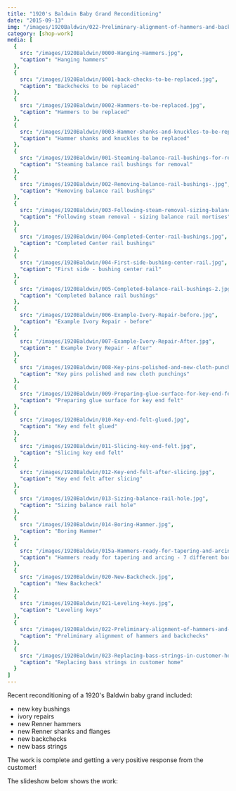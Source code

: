 ```yaml
---
title: "1920's Baldwin Baby Grand Reconditioning"
date: "2015-09-13"
img: "/images/1920Baldwin/022-Preliminary-alignment-of-hammers-and-backchecks.jpg"
category: [shop-work]
media: [
  {
    src: "/images/1920Baldwin/0000-Hanging-Hammers.jpg",
    "caption": "Hanging hammers"
  },
  {
    src: "/images/1920Baldwin/0001-back-checks-to-be-replaced.jpg",
    "caption": "Backchecks to be replaced"
  },
  {
    src: "/images/1920Baldwin/0002-Hammers-to-be-replaced.jpg",
    "caption": "Hammers to be replaced"
  },
  {
    src: "/images/1920Baldwin/0003-Hammer-shanks-and-knuckles-to-be-replaced.jpg",
    "caption": "Hammer shanks and knuckles to be replaced"
  },
  {
    src: "/images/1920Baldwin/001-Steaming-balance-rail-bushings-for-removal.jpg",
    "caption": "Steaming balance rail bushings for removal"
  },
  {
    src: "/images/1920Baldwin/002-Removing-balance-rail-bushings-.jpg",
    "caption": "Removing balance rail bushings"
  },
  {
    src: "/images/1920Baldwin/003-Following-steam-removal-sizing-balance-rail-mortises.jpg",
    "caption": "Following steam removal - sizing balance rail mortises"
  },
  {
    src: "/images/1920Baldwin/004-Completed-Center-rail-bushings.jpg",
    "caption": "Completed Center rail bushings"
  },
  {
    src: "/images/1920Baldwin/004-First-side-bushing-center-rail.jpg",
    "caption": "First side - bushing center rail"
  },
  {
    src: "/images/1920Baldwin/005-Completed-balance-rail-bushings-2.jpg",
    "caption": "Completed balance rail bushings"
  },
  {
    src: "/images/1920Baldwin/006-Example-Ivory-Repair-before.jpg",
    "caption": "Example Ivory Repair - before"
  },
  {
    src: "/images/1920Baldwin/007-Example-Ivory-Repair-After.jpg",
    "caption": " Example Ivory Repair - After"
  },
  {
    src: "/images/1920Baldwin/008-Key-pins-polished-and-new-cloth-punchings.jpg",
    "caption": "Key pins polished and new cloth punchings"
  },
  {
    src: "/images/1920Baldwin/009-Preparing-glue-surface-for-key-end-felt.jpg",
    "caption": "Preparing glue surface for key end felt"
  },
  {
    src: "/images/1920Baldwin/010-Key-end-felt-glued.jpg",
    "caption": "Key end felt glued"
  },
  {
    src: "/images/1920Baldwin/011-Slicing-key-end-felt.jpg",
    "caption": "Slicing key end felt"
  },
  {
    src: "/images/1920Baldwin/012-Key-end-felt-after-slicing.jpg",
    "caption": "Key end felt after slicing"
  },
  {
    src: "/images/1920Baldwin/013-Sizing-balance-rail-hole.jpg",
    "caption": "Sizing balance rail hole"
  },
  {
    src: "/images/1920Baldwin/014-Boring-Hammer.jpg",
    "caption": "Boring Hammer"
  },
  {
    src: "/images/1920Baldwin/015a-Hammers-ready-for-tapering-and-arcing-7-different-bore-angles.jpg",
    "caption": "Hammers ready for tapering and arcing - 7 different bore angles"
  },
  {
    src: "/images/1920Baldwin/020-New-Backcheck.jpg",
    "caption": "New Backcheck"
  },
  {
    src: "/images/1920Baldwin/021-Leveling-keys.jpg",
    "caption": "Leveling keys"
  },
  {
    src: "/images/1920Baldwin/022-Preliminary-alignment-of-hammers-and-backchecks.jpg",
    "caption": "Preliminary alignment of hammers and backchecks"
  },
  {
    src: "/images/1920Baldwin/023-Replacing-bass-strings-in-customer-home.jpg",
    "caption": "Replacing bass strings in customer home"
  }
]
---
```


Recent reconditioning of a 1920's Baldwin baby grand included:

- new key bushings
- ivory repairs
- new Renner hammers
- new Renner shanks and flanges
- new backchecks
- new bass strings

The work is complete and getting a very positive response from the customer!

The slideshow below shows the work:
